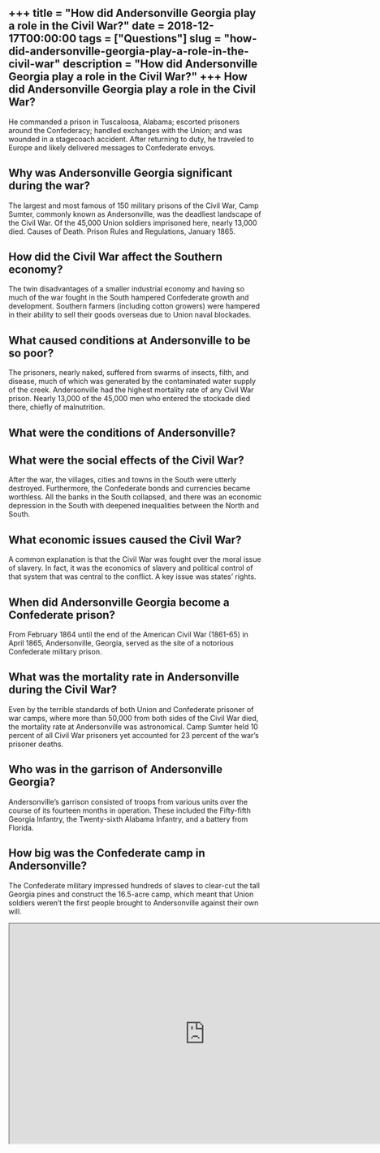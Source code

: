 +++
title = "How did Andersonville Georgia play a role in the Civil War?"
date = 2018-12-17T00:00:00
tags = ["Questions"]
slug = "how-did-andersonville-georgia-play-a-role-in-the-civil-war"
description = "How did Andersonville Georgia play a role in the Civil War?"
+++
How did Andersonville Georgia play a role in the Civil War?
-----------------------------------------------------------

He commanded a prison in Tuscaloosa, Alabama; escorted prisoners around the Confederacy; handled exchanges with the Union; and was wounded in a stagecoach accident. After returning to duty, he traveled to Europe and likely delivered messages to Confederate envoys.

Why was Andersonville Georgia significant during the war?
---------------------------------------------------------

The largest and most famous of 150 military prisons of the Civil War, Camp Sumter, commonly known as Andersonville, was the deadliest landscape of the Civil War. Of the 45,000 Union soldiers imprisoned here, nearly 13,000 died. Causes of Death. Prison Rules and Regulations, January 1865.

How did the Civil War affect the Southern economy?
--------------------------------------------------

The twin disadvantages of a smaller industrial economy and having so much of the war fought in the South hampered Confederate growth and development. Southern farmers (including cotton growers) were hampered in their ability to sell their goods overseas due to Union naval blockades.

What caused conditions at Andersonville to be so poor?
------------------------------------------------------

The prisoners, nearly naked, suffered from swarms of insects, filth, and disease, much of which was generated by the contaminated water supply of the creek. Andersonville had the highest mortality rate of any Civil War prison. Nearly 13,000 of the 45,000 men who entered the stockade died there, chiefly of malnutrition.

What were the conditions of Andersonville?
------------------------------------------

What were the social effects of the Civil War?
----------------------------------------------

After the war, the villages, cities and towns in the South were utterly destroyed. Furthermore, the Confederate bonds and currencies became worthless. All the banks in the South collapsed, and there was an economic depression in the South with deepened inequalities between the North and South.

What economic issues caused the Civil War?
------------------------------------------

A common explanation is that the Civil War was fought over the moral issue of slavery. In fact, it was the economics of slavery and political control of that system that was central to the conflict. A key issue was states’ rights.

When did Andersonville Georgia become a Confederate prison?
-----------------------------------------------------------

From February 1864 until the end of the American Civil War (1861-65) in April 1865, Andersonville, Georgia, served as the site of a notorious Confederate military prison.

What was the mortality rate in Andersonville during the Civil War?
------------------------------------------------------------------

Even by the terrible standards of both Union and Confederate prisoner of war camps, where more than 50,000 from both sides of the Civil War died, the mortality rate at Andersonville was astronomical. Camp Sumter held 10 percent of all Civil War prisoners yet accounted for 23 percent of the war’s prisoner deaths.

Who was in the garrison of Andersonville Georgia?
-------------------------------------------------

Andersonville’s garrison consisted of troops from various units over the course of its fourteen months in operation. These included the Fifty-fifth Georgia Infantry, the Twenty-sixth Alabama Infantry, and a battery from Florida.

How big was the Confederate camp in Andersonville?
--------------------------------------------------

The Confederate military impressed hundreds of slaves to clear-cut the tall Georgia pines and construct the 16.5-acre camp, which meant that Union soldiers weren’t the first people brought to Andersonville against their own will.

<iframe allow="accelerometer; autoplay; clipboard-write; encrypted-media; gyroscope; picture-in-picture" allowfullscreen="" class="__youtube_prefs__  epyt-is-override  no-lazyload" data-no-lazy="1" data-origheight="433" data-origwidth="770" data-skipgform_ajax_framebjll="" height="433" id="_ytid_85037" loading="lazy" src="https://www.youtube.com/embed/l8k8LjgQwTM?enablejsapi=1&autoplay=0&cc_load_policy=0&cc_lang_pref=&iv_load_policy=1&loop=0&modestbranding=0&rel=1&fs=1&playsinline=0&autohide=2&theme=dark&color=red&controls=1&" title="YouTube player" width="770"></iframe>